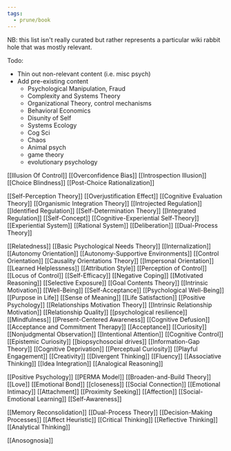 ```yaml
---
tags:
  - prune/book
---
```

NB: this list isn't really curated but rather represents a particular wiki rabbit hole that was mostly relevant. 

Todo:
* Thin out non-relevant content (i.e. misc psych)
* Add pre-existing content
	* Psychological Manipulation, Fraud
	* Complexity and Systems Theory
	* Organizational Theory, control mechanisms
	* Behavioral Economics
	* Disunity of Self
	* Systems Ecology
	* Cog Sci
	* Chaos
	* Animal psych
	* game theory
	* evolutionary psychology






[[Illusion Of Control]]
[[Overconfidence Bias]]
[[Introspection Illusion]]
[[Choice Blindness]]
[[Post-Choice Rationalization]]



[[Self-Perception Theory]]
[[Overjustification Effect]]
[[Cognitive Evaluation Theory]]
[[Organismic Integration Theory]]
[[Introjected Regulation]]
[[Identified Regulation]]
[[Self-Determination Theory]]
[[Integrated Regulation]]
[[Self-Concept]]
[[Cognitive-Experiential Self-Theory]]
[[Experiential System]]
[[Rational System]]
[[Deliberation]]
[[Dual-Process Theory]]

[[Relatedness]]
[[Basic Psychological Needs Theory]]
[[Internalization]]
[[Autonomy Orientation]]
[[Autonomy-Supportive Environments]]
[[Control Orientation]]
[[Causality Orientations Theory]]
[[Impersonal Orientation]]
[[Learned Helplessness]]
[[Attribution Style]]
[[Perception of Control]]
[[Locus of Control]]
[[Self-Efficacy]]
[[Negative Coping]]
[[Motivated Reasoning]]
[[Selective Exposure]]
[[Goal Contents Theory]]
[[Intrinsic Motivation]]
[[Well-Being]]
[[Self-Acceptance]]
[[Psychological Well-Being]]
[[Purpose in Life]]
[[Sense of Meaning]]
[[Life Satisfaction]]
[[Positive Psychology]]
[[Relationships Motivation Theory]]
[[Intrinsic Relationship Motivation]]
[[Relationship Quality]]
[[psychological resilience]]
[[Mindfulness]]
[[Present-Centered Awareness]]
[[Cognitive Defusion]]
[[Acceptance and Commitment Therapy]]
[[Acceptance]]
[[Curiosity]]
[[Nonjudgmental Observation]]
[[Intentional Attention]]
[[Cognitive Control]]
[[Epistemic Curiosity]]
[[biopsychosocial drives]]
[[Information-Gap Theory]]
[[Cognitive Deprivation]]
[[Perceptual Curiosity]]
[[Playful Engagement]]
[[Creativity]]
[[Divergent Thinking]]
[[Fluency]]
[[Associative Thinking]]
[[Idea Integration]]
[[Analogical Reasoning]]

[[Positive Psychology]]
[[PERMA Model]]
[[Broaden-and-Build Theory]]
[[Love]]
[[Emotional Bond]]
[[closeness]]
[[Social Connection]]
[[Emotional Intimacy]]
[[Attachment]]
[[Proximity Seeking]]
[[Affection]]
[[Social-Emotional Learning]]
[[Self-Awareness]]

[[Memory Reconsolidation]]
[[Dual-Process Theory]]
[[Decision-Making Processes]]
[[Affect Heuristic]]
[[Critical Thinking]]
[[Reflective Thinking]]
[[Analytical Thinking]]

[[Anosognosia]]
